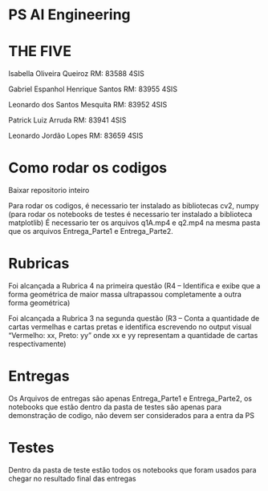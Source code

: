 # PS AI Engineering

# THE FIVE 

Isabella Oliveira Queiroz RM: 83588 4SIS

Gabriel Espanhol Henrique Santos RM: 83955 4SIS

Leonardo dos Santos Mesquita RM: 83952 4SIS

Patrick Luiz Arruda RM: 83941 4SIS

Leonardo Jordão Lopes RM: 83659 4SIS


# Como rodar os codigos

Baixar repositorio inteiro 

Para rodar os codigos, é necessario ter instalado as bibliotecas cv2, numpy (para rodar os notebooks de testes é necessario ter instalado a biblioteca matplotlib) 
É necessario ter os arquivos q1A.mp4 e q2.mp4 na mesma pasta que os arquivos Entrega_Parte1 e Entrega_Parte2.

# Rubricas 

Foi alcançada a Rubrica 4 na primeira questão (R4 – Identifica e exibe que a forma geométrica de maior massa ultrapassou completamente a outra forma geométrica)

Foi alcançada a Rubrica 3 na segunda questão (R3 – Conta a quantidade de cartas vermelhas e cartas pretas e identifica escrevendo no output visual “Vermelho: xx, Preto: yy” onde xx e yy representam a quantidade de cartas respectivamente)


# Entregas 

Os Arquivos de entregas são apenas Entrega_Parte1 e Entrega_Parte2, os notebooks que estão dentro da pasta de testes são apenas para demonstração de codigo, não devem ser considerados para a entra da PS

# Testes

Dentro da pasta de teste estão todos os notebooks que foram usados para chegar no resultado final das entregas
